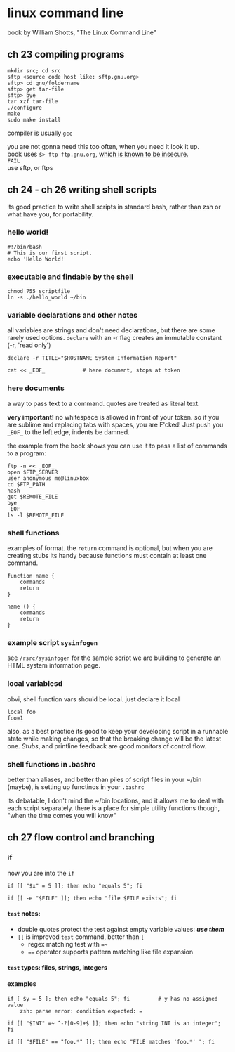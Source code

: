 # linux command line
book by William Shotts, "The Linux Command Line"

## ch 23 compiling programs
	mkdir src; cd src
	sftp <source code host like: sftp.gnu.org>
	sftp> cd gnu/foldername
	sftp> get tar-file
	sftp> bye
	tar xzf tar-file
	./configure
	make
	sudo make install

compiler is usually `gcc`

you are not gonna need this too often, when you need it look it up.  
book uses `$> ftp ftp.gnu.org`, [which is known to be insecure.](http://security.stackexchange.com/questions/23124/good-practices-to-secure-ftp-access)  
`FAIL`   
use sftp, or ftps  

## ch 24 - ch 26 writing shell scripts
its good practice to write shell scripts in standard bash, rather than zsh or what have you, for portability.

### hello world!
	#!/bin/bash
	# This is our first script.
	echo 'Hello World!

### executable and findable by the shell
	chmod 755 scriptfile
	ln -s ./hello_world ~/bin

### variable declarations and other notes
all variables are strings and don't need declarations, but there are some rarely used options. `declare` with an -r flag creates an immutable constant (-r, 'read only')

	declare -r TITLE="$HOSTNAME System Information Report"

	cat << _EOF_			# here document, stops at token

### here documents
a way to pass text to a command. quotes are treated as literal text. 

**very important!** no whitespace is allowed in front of your token. so if you are sublime and replacing tabs with spaces, you are F'cked! Just push you `_EOF_` to the left edge, indents be damned.

the example from the book shows you can use it to pass a list of commands to a program:

	ftp -n << _EOF_
	open $FTP_SERVER
	user anonymous me@linuxbox
	cd $FTP_PATH
	hash
	get $REMOTE_FILE
	bye
	_EOF_
	ls -l $REMOTE_FILE

### shell functions
examples of format. the `return` command is optional, but when you are creating stubs its handy because functions must contain at least one command.

	function name {
		commands
		return
	}

	name () {
		commands
		return
	}

### example script `sysinfogen`
see `/rsrc/sysinfogen` for the sample script we are building to generate an HTML system information page.

### local variablesd
obvi, shell function vars should be local. just declare it local

	local foo
	foo=1

also, as a best practice its good to keep your developing script in a runnable state while making changes, so that the breaking change will be the latest one. *Stubs*, and printline feedback are good monitors of control flow.

### shell functions in .bashrc
better than aliases, and better than piles of script files in your ~/bin (maybe), is setting up functinos in your `.bashrc`

its debatable, I don't mind the ~/bin locations, and it allows me to deal with each script separately. there is a place for simple utility functions though, "when the time comes you will know"

## ch 27 flow control and branching

### if 
now you are into the `if`

	if [[ "$x" = 5 ]]; then echo "equals 5"; fi

	if [[ -e "$FILE" ]]; then echo "file $FILE exists"; fi

#### `test` notes:  
- double quotes protect the test against empty variable values: ***use them***
- `[[` is improved `test` command, better than `[`
	+ regex matching test with `=~`
	+ `==` operator supports pattern matching like file expansion

#### `test` types: files, strings, integers



#### examples
	if [ $y = 5 ]; then echo "equals 5"; fi			# y has no assigned value
		zsh: parse error: condition expected: =
	
	if [[ "$INT" =~ ^-?[0-9]+$ ]]; then echo "string INT is an integer"; fi
	
	if [[ "$FILE" == "foo.*" ]]; then echo "FILE matches 'foo.*' "; fi

